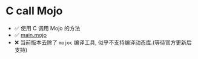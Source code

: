 # C call Mojo

- ✅ 使用 C 调用 Mojo 的方法
- ✅ [main.mojo](./src/main.c)
- ❌ 当前版本去除了 `mojoc` 编译工具, 似乎不支持编译动态库.(等待官方更新后支持)